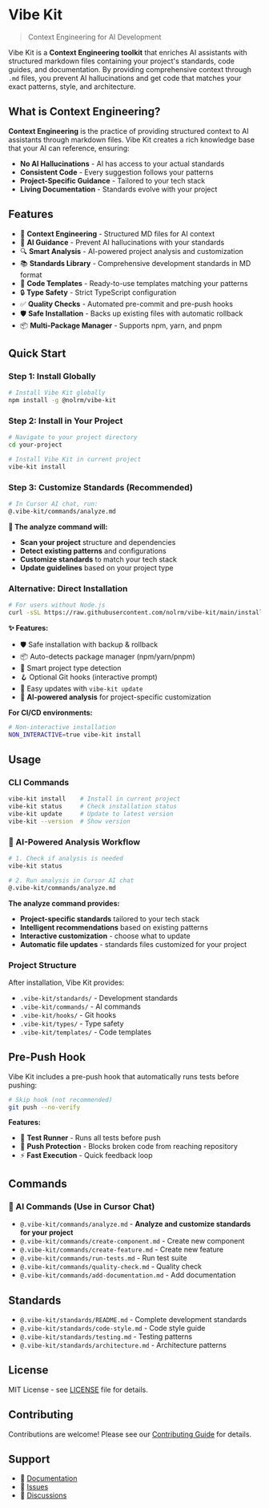 # Vibe Kit

> Context Engineering for AI Development

Vibe Kit is a **Context Engineering toolkit** that enriches AI assistants with structured markdown files containing your project's standards, code guides, and documentation. By providing comprehensive context through `.md` files, you prevent AI hallucinations and get code that matches your exact patterns, style, and architecture.

## What is Context Engineering?

**Context Engineering** is the practice of providing structured context to AI assistants through markdown files. Vibe Kit creates a rich knowledge base that your AI can reference, ensuring:

- **No AI Hallucinations** - AI has access to your actual standards
- **Consistent Code** - Every suggestion follows your patterns
- **Project-Specific Guidance** - Tailored to your tech stack
- **Living Documentation** - Standards evolve with your project

## Features

- 🧠 **Context Engineering** - Structured MD files for AI context
- 🤖 **AI Guidance** - Prevent AI hallucinations with your standards
- 🔍 **Smart Analysis** - AI-powered project analysis and customization
- 📚 **Standards Library** - Comprehensive development standards in MD format
- 🎯 **Code Templates** - Ready-to-use templates matching your patterns
- 🔒 **Type Safety** - Strict TypeScript configuration
- ✅ **Quality Checks** - Automated pre-commit and pre-push hooks
- 🛡️ **Safe Installation** - Backs up existing files with automatic rollback
- 📦 **Multi-Package Manager** - Supports npm, yarn, and pnpm

## Quick Start

### **Step 1: Install Globally**
```bash
# Install Vibe Kit globally
npm install -g @nolrm/vibe-kit
```

### **Step 2: Install in Your Project**
```bash
# Navigate to your project directory
cd your-project

# Install Vibe Kit in current project
vibe-kit install
```

### **Step 3: Customize Standards (Recommended)**
```bash
# In Cursor AI chat, run:
@.vibe-kit/commands/analyze.md
```

**🎯 The analyze command will:**
- **Scan your project** structure and dependencies
- **Detect existing patterns** and configurations
- **Customize standards** to match your tech stack
- **Update guidelines** based on your project type

### **Alternative: Direct Installation**
```bash
# For users without Node.js
curl -sSL https://raw.githubusercontent.com/nolrm/vibe-kit/main/install-fallback.sh | bash
```

**✨ Features:**
- 🛡️ Safe installation with backup & rollback
- 📦 Auto-detects package manager (npm/yarn/pnpm)
- 🎯 Smart project type detection
- 🪝 Optional Git hooks (interactive prompt)
- 🔄 Easy updates with `vibe-kit update`
- 🤖 **AI-powered analysis** for project-specific customization

**For CI/CD environments:**
```bash
# Non-interactive installation
NON_INTERACTIVE=true vibe-kit install
```

## Usage

### **CLI Commands**
```bash
vibe-kit install    # Install in current project
vibe-kit status     # Check installation status
vibe-kit update     # Update to latest version
vibe-kit --version  # Show version
```

### **🤖 AI-Powered Analysis Workflow**
```bash
# 1. Check if analysis is needed
vibe-kit status

# 2. Run analysis in Cursor AI chat
@.vibe-kit/commands/analyze.md
```

**The analyze command provides:**
- **Project-specific standards** tailored to your tech stack
- **Intelligent recommendations** based on existing patterns
- **Interactive customization** - choose what to update
- **Automatic file updates** - standards files customized for your project

### **Project Structure**
After installation, Vibe Kit provides:

- `.vibe-kit/standards/` - Development standards
- `.vibe-kit/commands/` - AI commands
- `.vibe-kit/hooks/` - Git hooks
- `.vibe-kit/types/` - Type safety
- `.vibe-kit/templates/` - Code templates

## Pre-Push Hook

Vibe Kit includes a pre-push hook that automatically runs tests before pushing:

```bash
# Skip hook (not recommended)
git push --no-verify
```

**Features:**
- 🧪 **Test Runner** - Runs all tests before push
- 🚫 **Push Protection** - Blocks broken code from reaching repository
- ⚡ **Fast Execution** - Quick feedback loop

## Commands

### **🤖 AI Commands (Use in Cursor Chat)**
- `@.vibe-kit/commands/analyze.md` - **Analyze and customize standards for your project**
- `@.vibe-kit/commands/create-component.md` - Create new component
- `@.vibe-kit/commands/create-feature.md` - Create new feature
- `@.vibe-kit/commands/run-tests.md` - Run test suite
- `@.vibe-kit/commands/quality-check.md` - Quality check
- `@.vibe-kit/commands/add-documentation.md` - Add documentation

## Standards

- `@.vibe-kit/standards/README.md` - Complete development standards
- `@.vibe-kit/standards/code-style.md` - Code style guide
- `@.vibe-kit/standards/testing.md` - Testing patterns
- `@.vibe-kit/standards/architecture.md` - Architecture patterns

## License

MIT License - see [LICENSE](LICENSE) file for details.

## Contributing

Contributions are welcome! Please see our [Contributing Guide](CONTRIBUTING.md) for details.

## Support

- 📖 [Documentation](docs/)
- 🐛 [Issues](https://github.com/nolrm/vibe-kit/issues)
- 💬 [Discussions](https://github.com/nolrm/vibe-kit/discussions)
